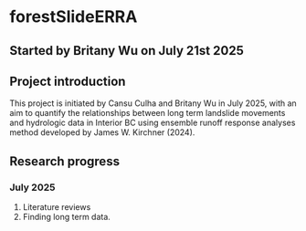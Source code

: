 # forestSlideERRA
## Started by Britany Wu on July 21st 2025
## Project introduction
This project is initiated by Cansu Culha and Britany Wu in July 2025, with an aim to quantify the relationships between long term landslide movements and hydrologic data in Interior BC using ensemble runoff response analyses method developed by James W. Kirchner (2024).

## Research progress
### July 2025
1. Literature reviews
2. Finding long term data.


